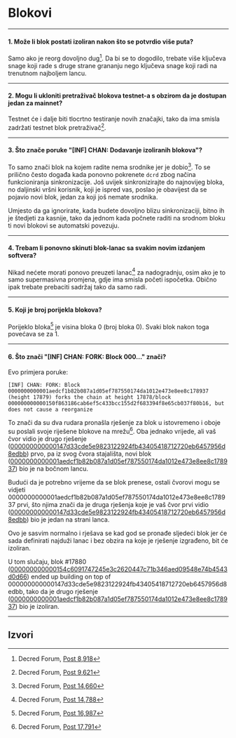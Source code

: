 # <i class="fa fa-cubes"></i> Blokovi 

---

#### 1. Može li blok postati izoliran nakon što se potvrdio više puta? 

Samo ako je reorg dovoljno dug[^8918]. Da bi se to dogodilo, trebate više ključeva snage koji rade s druge strane grananju nego ključeva snage koji radi na trenutnom najboljem lancu.

---

#### 2. Mogu li ukloniti pretraživač blokova testnet-a s obzirom da je dostupan jedan za mainnet? 

Testnet će i dalje biti tlocrtno testiranje novih značajki, tako da ima smisla zadržati testnet blok pretraživač[^9621].

---

#### 3. Što znače poruke "[INF] CHAN: Dodavanje izoliranih blokova"?

To samo znači blok na kojem radite nema srodnike jer je dobio[^14660]. To se prilično često događa kada ponovno pokrenete `dcrd` zbog načina funkcioniranja sinkronizacije. Još uvijek sinkronizirajte do najnovijeg bloka, no daljinski vršni korisnik, koji je ispred vas, poslao je obavijest da se pojavio novi blok, jedan za koji još nemate srodnika.

Umjesto da ga ignorirate, kada budete dovoljno blizu sinkronizaciji, bitno ih je štedjeti za kasnije, tako da jednom kada počnete raditi na srodnom bloku ti novi blokovi se automatski povezuju.

---

#### 4. Trebam li ponovno skinuti blok-lanac sa svakim novim izdanjem softvera?

Nikad nećete morati ponovo preuzeti lanac[^14788] za nadogradnju, osim ako je to samo supermasivna promjena, gdje ima smisla početi ispočetka. Obično ipak trebate prebaciti sadržaj tako da samo radi.

---

#### 5. Koji je broj porijekla blokova? 

Porijeklo bloka[^16987] je visina bloka 0 (broj bloka 0). Svaki blok nakon toga povećava se za 1.

---

#### 6. Što znači "[INF] CHAN: FORK: Block 000..." znači? 

Evo primjera poruke:

```no-highlight
[INF] CHAN: FORK: Block 0000000000001aedcf1b82b087a1d05ef787550174da1012e473e8ee8c178937 (height 17879) forks the chain at height 17878/block 000000000000150f863186cab6ef5c433bcc155d2f683394f8e65cb037f80b16, but does not cause a reorganize
```

To znači da su dva rudara pronašla rješenje za blok u istovremeno i oboje su poslali svoje riješene blokove na mrežu[^17791].  Oba  jednako vrijede, ali vaš čvor vidio je drugo rješenje ([000000000000147d33cde5e9823122924fb43405418712720eb6457956d8edbb](https://mainnet.decred.org/block/000000000000147d33cde5e9823122924fb43405418712720eb6457956d8edbb)) prvo, pa iz svog čvora stajališta, novi blok ([0000000000001aedcf1b82b087a1d05ef787550174da1012e473e8ee8c178937](https://mainnet.decred.org/block/0000000000001aedcf1b82b087a1d05ef787550174da1012e473e8ee8c178937)) bio je na bočnom lancu.

Budući da je potrebno vrijeme da se blok prenese, ostali čvorovi mogu se vidjeti 0000000000001aedcf1b82b087a1d05ef787550174da1012e473e8ee8c178937 prvi, što njima znači da je druga rješenja koje je vaš čvor prvi vidio ([000000000000147d33cde5e9823122924fb43405418712720eb6457956d8edbb](https://mainnet.decred.org/block/000000000000147d33cde5e9823122924fb43405418712720eb6457956d8edbb)) bio je jedan na strani lanca.

Ovo je sasvim normalno i rješava se kad god se pronađe sljedeći blok jer će sada definirati najduži lanac i bez obzira na koje je rješenje izgrađeno, bit će izoliran.

U tom slučaju, blok #17880 ([000000000000154c6091747245e3c2620447c71b346aed09548e74b4543d0d66](https://mainnet.decred.org/block/000000000000154c6091747245e3c2620447c71b346aed09548e74b4543d0d66)) ended up building on top of 000000000000147d33cde5e9823122924fb43405418712720eb6457956d8edbb, tako da je drugo rješenje ([0000000000001aedcf1b82b087a1d05ef787550174da1012e473e8ee8c178937](https://mainnet.decred.org/block/0000000000001aedcf1b82b087a1d05ef787550174da1012e473e8ee8c178937)) bio je izoliran.

---

## <i class="fa fa-book"></i> Izvori 

[^8918]: Decred Forum, [Post 8,918](https://forum.decred.org/threads/557/#post-8918)
[^9621]: Decred Forum, [Post 9,621](https://forum.decred.org/threads/651/#post-9621)
[^14660]: Decred Forum, [Post 14,660](https://forum.decred.org/threads/1333/#post-14660)
[^14788]: Decred Forum, [Post 14,788](https://forum.decred.org/threads/1336/#post-14788)
[^16987]: Decred Forum, [Post 16,987](https://forum.decred.org/threads/1852/#post-16987)
[^17791]: Decred Forum, [Post 17,791](https://forum.decred.org/threads/2925/#post-17791)
